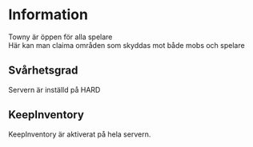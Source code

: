 # Information
Towny är öppen för alla spelare  
Här kan man claima områden som skyddas mot både mobs och spelare  

## Svårhetsgrad
Servern är inställd på HARD

## KeepInventory
KeepInventory är aktiverat på hela servern.